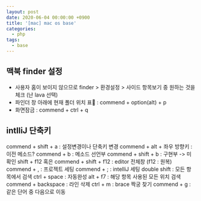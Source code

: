 ```yaml
---
layout: post
date: 2020-06-04 00:00:00 +0900
title: '[mac] mac os base'
categories:
  - php
tags:
  - base
---
```


## 맥북 finder 설정
- 사용자 홈이 보이지 않으므로 finder > 환경설정 > 사이드 항목보기 중 원하는 것을 체크 (난 lava 선택)
- 파인더 창 아래에 현재 폴더 위치 표 : commend + option(alt) + p
- 화면잠금 : commend + ctrl + q


## intlliJ 단축키
commend + shift + a : 설정변경이나 단축키 변경
commend + alt + 좌우 방향키 : 이전 메소드?
commend + b : 메소드 선언부
commend + shift + b : 구현부 -> 미확인
shift + f12 혹은 commend + shift + f12 : editor 전체창 (f12 : 원복)
commend + , : 프로젝트 세팅
commend + ; : intelliJ 세팅
double shift : 모든 항목에서 검색
ctrl + space : 자동완성
alt + f7 : 해당 항목 사용된 모든 위치 검색
commend + backspace : 라인 삭제
ctrl + m : brace 짝궁 찾기
commend + g : 같은 단어 중 다음으로 이동
